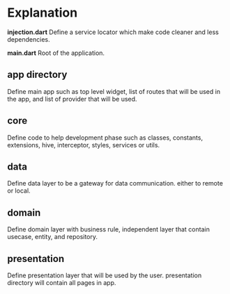 # Explanation

**injection.dart**
Define a service locator which make code cleaner and less dependencies.

**main.dart**
Root of the application.

## app directory
Define main app such as top level widget, list of routes that will be used in the app, and list of provider that will be used.

## core
Define code to help development phase such as classes, constants, extensions, hive, interceptor, styles, services or utils.

## data
Define data layer to be a gateway for data communication. either to remote or local.

## domain
Define domain layer with business rule, independent layer that contain usecase, entity, and repository.

## presentation
Define presentation layer that will be used by the user. presentation directory will contain all pages in app.